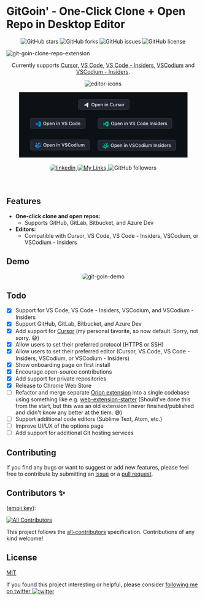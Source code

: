 # GitGoin' - One-Click Clone + Open Repo in Desktop Editor

<p align="center">

<img src="https://img.shields.io/github/stars/itsbrex/git-goin-clone-repo-extension?style=for-the-badge" alt="GitHub stars">
<img src="https://img.shields.io/github/forks/itsbrex/git-goin-clone-repo-extension?style=for-the-badge" alt="GitHub forks">
<img src="https://img.shields.io/github/issues/itsbrex/git-goin-clone-repo-extension?style=for-the-badge" alt="GitHub issues">
<img src="https://img.shields.io/github/license/itsbrex/git-goin-clone-repo-extension?style=for-the-badge" alt="GitHub license">
</p>

![git-goin-clone-repo-extension](https://socialify.git.ci/itsbrex/git-goin-clone-repo-extension/image?description=1&descriptionEditable=Clone%20%2B%20Open%20Any%20Repo%20in%20Desktop%20Editor%20%E2%9C%A8&name=1&owner=1&pattern=Solid&theme=Dark)

<p align="center">
Currently supports <a href="https://cursor.sh">Cursor</a>, <a href="https://code.visualstudio.com/">VS Code</a>, <a href="https://code.visualstudio.com/insiders/">VS Code - Insiders</a>, <a href="https://vscodium.com/">VSCodium</a> and <a href="https://github.com/VSCodium/vscodium-insiders">VSCodium - Insiders</a>.
</p>

<p align="center">
<img src="https://raw.githubusercontent.com/itsbrex/git-goin-clone-repo-extension/main/icons/editors.svg" alt="editor-icons">
</p>

<p align="center">
  <img src="./open-in-buttons.png" alt="Hover text" title="Hover text">
</p>
<p align="center">
  <a href="https://linkedin.com/in/itsbrex" target="_blank">
    <img src="https://img.shields.io/badge/linkedin-%231E77B5.svg?&style=for-the-badge&logo=linkedin&logoColor=white" alt="linkedin" style="margin-bottom: 5px; border-radius: 6px">
  </a>
  <a href="https://links.dev/brian">
    <img src="https://img.shields.io/badge/My%20Links-000000?style=for-the-badge&logo=link&logoColor=white" alt="My Links" style="margin-bottom: 5px; border-radius: 6px;  border: 1px solid white">
  </a>
  <img src="https://img.shields.io/github/followers/itsbrex?style=social" alt="GitHub followers" style="width: auto; height: 28px;">
</p>

<br>

## Features

- **One-click clone and open repos:**
  - Supports GitHub, GitLab, Bitbucket, and Azure Dev
- **Editors:**
  - Compatible with Cursor, VS Code, VS Code - Insiders, VSCodium, or VSCodium - Insiders

## Demo

<p align="center">
  <img src="gitgoin-demo.gif" alt="git-goin-demo" style="border-radius: 15px;">
</p>

## Todo

- [x] Support for VS Code, VS Code - Insiders, VSCodium, and VSCodium - Insiders
- [x] Support GitHub, GitLab, Bitbucket, and Azure Dev
- [x] Add support for [Cursor](https://cursor.sh) (my personal favorite, so now default. Sorry, not sorry. 😅)
- [x] Allow users to set their preferred protocol (HTTPS or SSH)
- [x] Allow users to set their preferred editor (Cursor, VS Code, VS Code - Insiders, VSCodium, or VSCodium - Insiders)
- [x] Show onboarding page on first install
- [x] Encourage open-source contributions
- [x] Add support for private repositories
- [x] Release to Chrome Web Store
- [ ] Refactor and merge separate [Orion extension](./orion-extension/) into a single codebase using something like e.g. [web-extension-starter](https://github.com/abhijithvijayan/web-extension-starter/) (Should've done this from the start, but this was an old extension I never finsihed/published and didn't know any better at the tiem. 😅)
- [ ] Support additional code editors (Sublime Text, Atom, etc.)
- [ ] Improve UI/UX of the options page
- [ ] Add support for additional Git hosting services

## Contributing

If you find any bugs or want to suggest or add new features, please feel free to contribute by submitting an [issue](https://github.com/itsbrex/git-goin-clone-repo-extension/issues) or a [pull request](https://github.com/itsbrex/git-goin-clone-repo-extension/pulls).

## Contributors ✨

([emoji key](https://github.com/all-contributors/all-contributors#emoji-key)):

<!-- ALL-CONTRIBUTORS-BADGE:START - Do not remove or modify this section -->
[![All Contributors](https://img.shields.io/github/all-contributors/itsbrex/git-goin-clone-repo-extension?color=ee8449&style=flat-square)](#contributing)

<!-- ALL-CONTRIBUTORS-BADGE:END -->

<!-- ALL-CONTRIBUTORS-LIST:START - Do not remove or modify this section -->
<!-- prettier-ignore-start -->
<!-- markdownlint-disable -->

<!-- markdownlint-restore -->
<!-- prettier-ignore-end -->

<!-- ALL-CONTRIBUTORS-LIST:END -->
This project follows the [all-contributors](https://allcontributors.org/) specification. Contributions of any kind welcome!

## License

[MIT](./LICENSE)

If you found this project interesting or helpful, please consider <a href="https://twitter.com/itsbrex">following me on twitter <img src="https://storage.googleapis.com/saasify-assets/twitter-logo.svg" alt="twitter" height="24px" align="center"></a>
